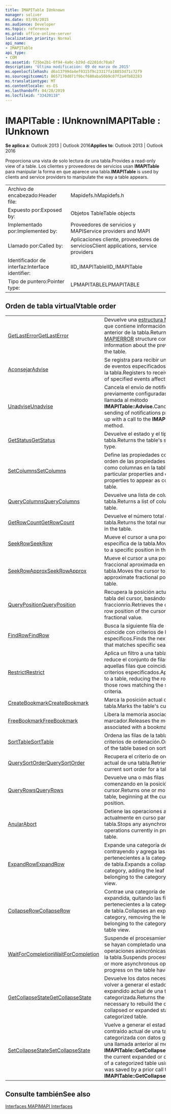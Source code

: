 ```yaml
---
title: IMAPITable IUnknown
manager: soliver
ms.date: 03/09/2015
ms.audience: Developer
ms.topic: reference
ms.prod: office-online-server
localization_priority: Normal
api_name:
- IMAPITable
api_type:
- COM
ms.assetid: f25be2b1-0f94-4a0c-b29d-d2201dc70ab7
description: 'Última modificación: 09 de marzo de 2015'
ms.openlocfilehash: d6a13799da4ef9315f9c23317fa18853d71c72f9
ms.sourcegitcommit: 8657170d071f9bcf680aba50b9c07f2a4fb82283
ms.translationtype: MT
ms.contentlocale: es-ES
ms.lasthandoff: 04/28/2019
ms.locfileid: "33420118"
---
```

# <a name="imapitable--iunknown"></a><span data-ttu-id="ced8e-103">IMAPITable : IUnknown</span><span class="sxs-lookup"><span data-stu-id="ced8e-103">IMAPITable : IUnknown</span></span>

  
  
<span data-ttu-id="ced8e-104">**Se aplica a**: Outlook 2013 | Outlook 2016</span><span class="sxs-lookup"><span data-stu-id="ced8e-104">**Applies to**: Outlook 2013 | Outlook 2016</span></span> 
  
<span data-ttu-id="ced8e-105">Proporciona una vista de solo lectura de una tabla.</span><span class="sxs-lookup"><span data-stu-id="ced8e-105">Provides a read-only view of a table.</span></span> <span data-ttu-id="ced8e-106">Los clientes y proveedores de servicios usan **IMAPITable** para manipular la forma en que aparece una tabla.</span><span class="sxs-lookup"><span data-stu-id="ced8e-106">**IMAPITable** is used by clients and service providers to manipulate the way a table appears.</span></span> 
  
|||
|:-----|:-----|
|<span data-ttu-id="ced8e-107">Archivo de encabezado:</span><span class="sxs-lookup"><span data-stu-id="ced8e-107">Header file:</span></span>  <br/> |<span data-ttu-id="ced8e-108">Mapidefs.h</span><span class="sxs-lookup"><span data-stu-id="ced8e-108">Mapidefs.h</span></span>  <br/> |
|<span data-ttu-id="ced8e-109">Expuesto por:</span><span class="sxs-lookup"><span data-stu-id="ced8e-109">Exposed by:</span></span>  <br/> |<span data-ttu-id="ced8e-110">Objetos Table</span><span class="sxs-lookup"><span data-stu-id="ced8e-110">Table objects</span></span>  <br/> |
|<span data-ttu-id="ced8e-111">Implementado por:</span><span class="sxs-lookup"><span data-stu-id="ced8e-111">Implemented by:</span></span>  <br/> |<span data-ttu-id="ced8e-112">Proveedores de servicios y MAPI</span><span class="sxs-lookup"><span data-stu-id="ced8e-112">Service providers and MAPI</span></span>  <br/> |
|<span data-ttu-id="ced8e-113">Llamado por:</span><span class="sxs-lookup"><span data-stu-id="ced8e-113">Called by:</span></span>  <br/> |<span data-ttu-id="ced8e-114">Aplicaciones cliente, proveedores de servicios</span><span class="sxs-lookup"><span data-stu-id="ced8e-114">Client applications, service providers</span></span>  <br/> |
|<span data-ttu-id="ced8e-115">Identificador de interfaz:</span><span class="sxs-lookup"><span data-stu-id="ced8e-115">Interface identifier:</span></span>  <br/> |<span data-ttu-id="ced8e-116">IID_IMAPITable</span><span class="sxs-lookup"><span data-stu-id="ced8e-116">IID_IMAPITable</span></span>  <br/> |
|<span data-ttu-id="ced8e-117">Tipo de puntero:</span><span class="sxs-lookup"><span data-stu-id="ced8e-117">Pointer type:</span></span>  <br/> |<span data-ttu-id="ced8e-118">LPMAPITABLE</span><span class="sxs-lookup"><span data-stu-id="ced8e-118">LPMAPITABLE</span></span>  <br/> |
   
## <a name="vtable-order"></a><span data-ttu-id="ced8e-119">Orden de tabla virtual</span><span class="sxs-lookup"><span data-stu-id="ced8e-119">Vtable order</span></span>

|||
|:-----|:-----|
|[<span data-ttu-id="ced8e-120">GetLastError</span><span class="sxs-lookup"><span data-stu-id="ced8e-120">GetLastError</span></span>](imapitable-getlasterror.md) <br/> |<span data-ttu-id="ced8e-121">Devuelve una [estructura MAPIERROR](mapierror.md) que contiene información sobre el error anterior de la tabla.</span><span class="sxs-lookup"><span data-stu-id="ced8e-121">Returns a [MAPIERROR](mapierror.md) structure containing information about the previous error on the table.</span></span>  <br/> |
|[<span data-ttu-id="ced8e-122">Aconsejar</span><span class="sxs-lookup"><span data-stu-id="ced8e-122">Advise</span></span>](imapitable-advise.md) <br/> |<span data-ttu-id="ced8e-123">Se registra para recibir una notificación de eventos especificados que afectan a la tabla.</span><span class="sxs-lookup"><span data-stu-id="ced8e-123">Registers to receive notification of specified events affecting the table.</span></span>  <br/> |
|[<span data-ttu-id="ced8e-124">Unadvise</span><span class="sxs-lookup"><span data-stu-id="ced8e-124">Unadvise</span></span>](imapitable-unadvise.md) <br/> |<span data-ttu-id="ced8e-125">Cancela el envío de notificaciones previamente configuradas con una llamada al método **IMAPITable::Advise.**</span><span class="sxs-lookup"><span data-stu-id="ced8e-125">Cancels the sending of notifications previously set up with a call to the **IMAPITable::Advise** method.</span></span>  <br/> |
|[<span data-ttu-id="ced8e-126">GetStatus</span><span class="sxs-lookup"><span data-stu-id="ced8e-126">GetStatus</span></span>](imapitable-getstatus.md) <br/> |<span data-ttu-id="ced8e-127">Devuelve el estado y el tipo de la tabla.</span><span class="sxs-lookup"><span data-stu-id="ced8e-127">Returns the table's status and type.</span></span>  <br/> |
|[<span data-ttu-id="ced8e-128">SetColumns</span><span class="sxs-lookup"><span data-stu-id="ced8e-128">SetColumns</span></span>](imapitable-setcolumns.md) <br/> |<span data-ttu-id="ced8e-129">Define las propiedades concretas y el orden de las propiedades que aparecen como columnas en la tabla.</span><span class="sxs-lookup"><span data-stu-id="ced8e-129">Defines the particular properties and order of properties to appear as columns in the table.</span></span>  <br/> |
|[<span data-ttu-id="ced8e-130">QueryColumns</span><span class="sxs-lookup"><span data-stu-id="ced8e-130">QueryColumns</span></span>](imapitable-querycolumns.md) <br/> |<span data-ttu-id="ced8e-131">Devuelve una lista de columnas para la tabla.</span><span class="sxs-lookup"><span data-stu-id="ced8e-131">Returns a list of columns for the table.</span></span>  <br/> |
|[<span data-ttu-id="ced8e-132">GetRowCount</span><span class="sxs-lookup"><span data-stu-id="ced8e-132">GetRowCount</span></span>](imapitable-getrowcount.md) <br/> |<span data-ttu-id="ced8e-133">Devuelve el número total de filas de la tabla.</span><span class="sxs-lookup"><span data-stu-id="ced8e-133">Returns the total number of rows in the table.</span></span>  <br/> |
|[<span data-ttu-id="ced8e-134">SeekRow</span><span class="sxs-lookup"><span data-stu-id="ced8e-134">SeekRow</span></span>](imapitable-seekrow.md) <br/> |<span data-ttu-id="ced8e-135">Mueve el cursor a una posición específica de la tabla.</span><span class="sxs-lookup"><span data-stu-id="ced8e-135">Moves the cursor to a specific position in the table.</span></span>  <br/> |
|[<span data-ttu-id="ced8e-136">SeekRowApprox</span><span class="sxs-lookup"><span data-stu-id="ced8e-136">SeekRowApprox</span></span>](imapitable-seekrowapprox.md) <br/> |<span data-ttu-id="ced8e-137">Mueve el cursor a una posición fraccional aproximada en la tabla.</span><span class="sxs-lookup"><span data-stu-id="ced8e-137">Moves the cursor to an approximate fractional position in the table.</span></span>  <br/> |
|[<span data-ttu-id="ced8e-138">QueryPosition</span><span class="sxs-lookup"><span data-stu-id="ced8e-138">QueryPosition</span></span>](imapitable-queryposition.md) <br/> |<span data-ttu-id="ced8e-139">Recupera la posición actual de fila de tabla del cursor, basándose en un valor fraccionrio.</span><span class="sxs-lookup"><span data-stu-id="ced8e-139">Retrieves the current table row position of the cursor, based on a fractional value.</span></span>  <br/> |
|[<span data-ttu-id="ced8e-140">FindRow</span><span class="sxs-lookup"><span data-stu-id="ced8e-140">FindRow</span></span>](imapitable-findrow.md) <br/> |<span data-ttu-id="ced8e-141">Busca la siguiente fila de una tabla que coincide con criterios de búsqueda específicos.</span><span class="sxs-lookup"><span data-stu-id="ced8e-141">Finds the next row in a table that matches specific search criteria.</span></span>  <br/> |
|[<span data-ttu-id="ced8e-142">Restrict</span><span class="sxs-lookup"><span data-stu-id="ced8e-142">Restrict</span></span>](imapitable-restrict.md) <br/> |<span data-ttu-id="ced8e-143">Aplica un filtro a una tabla, lo que reduce el conjunto de filas a solo aquellas filas que coincidan con los criterios especificados.</span><span class="sxs-lookup"><span data-stu-id="ced8e-143">Applies a filter to a table, reducing the row set to only those rows matching the specified criteria.</span></span>  <br/> |
|[<span data-ttu-id="ced8e-144">CreateBookmark</span><span class="sxs-lookup"><span data-stu-id="ced8e-144">CreateBookmark</span></span>](imapitable-createbookmark.md) <br/> |<span data-ttu-id="ced8e-145">Marca la posición actual de la tabla.</span><span class="sxs-lookup"><span data-stu-id="ced8e-145">Marks the table's current position.</span></span>  <br/> |
|[<span data-ttu-id="ced8e-146">FreeBookmark</span><span class="sxs-lookup"><span data-stu-id="ced8e-146">FreeBookmark</span></span>](imapitable-freebookmark.md) <br/> |<span data-ttu-id="ced8e-147">Libera la memoria asociada a un marcador.</span><span class="sxs-lookup"><span data-stu-id="ced8e-147">Releases the memory associated with a bookmark.</span></span>  <br/> |
|[<span data-ttu-id="ced8e-148">SortTable</span><span class="sxs-lookup"><span data-stu-id="ced8e-148">SortTable</span></span>](imapitable-sorttable.md) <br/> |<span data-ttu-id="ced8e-149">Ordena las filas de la tabla según criterios de ordenación.</span><span class="sxs-lookup"><span data-stu-id="ced8e-149">Orders the rows of the table based on sort criteria.</span></span>  <br/> |
|[<span data-ttu-id="ced8e-150">QuerySortOrder</span><span class="sxs-lookup"><span data-stu-id="ced8e-150">QuerySortOrder</span></span>](imapitable-querysortorder.md) <br/> |<span data-ttu-id="ced8e-151">Recupera el criterio de ordenación actual de una tabla.</span><span class="sxs-lookup"><span data-stu-id="ced8e-151">Retrieves the current sort order for a table.</span></span>  <br/> |
|[<span data-ttu-id="ced8e-152">QueryRows</span><span class="sxs-lookup"><span data-stu-id="ced8e-152">QueryRows</span></span>](imapitable-queryrows.md) <br/> |<span data-ttu-id="ced8e-153">Devuelve una o más filas de una tabla, comenzando en la posición actual del cursor.</span><span class="sxs-lookup"><span data-stu-id="ced8e-153">Returns one or more rows from a table, beginning at the current cursor position.</span></span>  <br/> |
|[<span data-ttu-id="ced8e-154">Anular</span><span class="sxs-lookup"><span data-stu-id="ced8e-154">Abort</span></span>](imapitable-abort.md) <br/> |<span data-ttu-id="ced8e-155">Detiene las operaciones asincrónicas actualmente en curso para la tabla.</span><span class="sxs-lookup"><span data-stu-id="ced8e-155">Stops any asynchronous operations currently in progress for the table.</span></span>  <br/> |
|[<span data-ttu-id="ced8e-156">ExpandRow</span><span class="sxs-lookup"><span data-stu-id="ced8e-156">ExpandRow</span></span>](imapitable-expandrow.md) <br/> |<span data-ttu-id="ced8e-157">Expande una categoría de tabla contrayendo y agrega las filas hoja pertenecientes a la categoría a la vista de tabla.</span><span class="sxs-lookup"><span data-stu-id="ced8e-157">Expands a collapsed table category, adding the leaf rows belonging to the category to the table view.</span></span>  <br/> |
|[<span data-ttu-id="ced8e-158">CollapseRow</span><span class="sxs-lookup"><span data-stu-id="ced8e-158">CollapseRow</span></span>](imapitable-collapserow.md) <br/> |<span data-ttu-id="ced8e-159">Contrae una categoría de tabla expandida, quitando las filas hoja pertenecientes a la categoría de la vista de tabla.</span><span class="sxs-lookup"><span data-stu-id="ced8e-159">Collapses an expanded table category, removing the leaf rows belonging to the category from the table view.</span></span>  <br/> |
|[<span data-ttu-id="ced8e-160">WaitForCompletion</span><span class="sxs-lookup"><span data-stu-id="ced8e-160">WaitForCompletion</span></span>](imapitable-waitforcompletion.md) <br/> |<span data-ttu-id="ced8e-161">Suspende el procesamiento hasta que se hayan completado una o varias operaciones asincrónicas en curso en la tabla.</span><span class="sxs-lookup"><span data-stu-id="ced8e-161">Suspends processing until one or more asynchronous operations in progress on the table have completed.</span></span>  <br/> |
|[<span data-ttu-id="ced8e-162">GetCollapseState</span><span class="sxs-lookup"><span data-stu-id="ced8e-162">GetCollapseState</span></span>](imapitable-getcollapsestate.md) <br/> |<span data-ttu-id="ced8e-163">Devuelve los datos necesarios para volver a generar el estado contraído o expandido actual de una tabla categorizada.</span><span class="sxs-lookup"><span data-stu-id="ced8e-163">Returns the data necessary to rebuild the current collapsed or expanded state of a categorized table.</span></span>  <br/> |
|[<span data-ttu-id="ced8e-164">SetCollapseState</span><span class="sxs-lookup"><span data-stu-id="ced8e-164">SetCollapseState</span></span>](imapitable-setcollapsestate.md) <br/> |<span data-ttu-id="ced8e-165">Vuelve a generar el estado expandido o contraído actual de una tabla categorizada con datos guardados por una llamada anterior al método **IMAPITable::GetCollapseState.**</span><span class="sxs-lookup"><span data-stu-id="ced8e-165">Rebuilds the current expanded or collapsed state of a categorized table using data that was saved by a prior call to the **IMAPITable::GetCollapseState** method.</span></span>  <br/> |
   
## <a name="see-also"></a><span data-ttu-id="ced8e-166">Consulte también</span><span class="sxs-lookup"><span data-stu-id="ced8e-166">See also</span></span>



[<span data-ttu-id="ced8e-167">Interfaces MAPI</span><span class="sxs-lookup"><span data-stu-id="ced8e-167">MAPI Interfaces</span></span>](mapi-interfaces.md)

